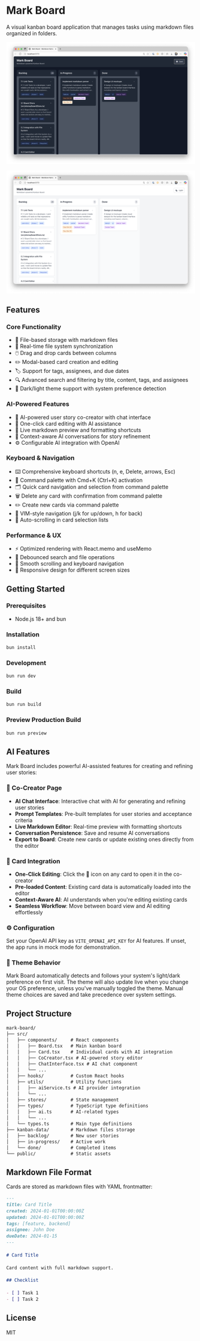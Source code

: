 # Mark Board

A visual kanban board application that manages tasks using markdown files organized in folders.

![Board Screenshot 1](src/assets/Screenshot%201.png)

![Board Screenshot 2](src/assets/Screenshot%202.png)

## Features

### Core Functionality

- 📁 File-based storage with markdown files
- 🔄 Real-time file system synchronization
- 🖱️ Drag and drop cards between columns
- ✏️ Modal-based card creation and editing
- 🏷️ Support for tags, assignees, and due dates
- 🔍 Advanced search and filtering by title, content, tags, and assignees
- 🎨 Dark/light theme support with system preference detection

### AI-Powered Features

- 🤖 AI-powered user story co-creator with chat interface
- 🔄 One-click card editing with AI assistance
- 📝 Live markdown preview and formatting shortcuts
- 💬 Context-aware AI conversations for story refinement
- ⚙️ Configurable AI integration with OpenAI

### Keyboard & Navigation

- ⌨️ Comprehensive keyboard shortcuts (n, e, Delete, arrows, Esc)
- 🎯 Command palette with Cmd+K (Ctrl+K) activation
- 🗂️ Quick card navigation and selection from command palette
- 🗑️ Delete any card with confirmation from command palette
- ✏️ Create new cards via command palette
- 🐧 VIM-style navigation (j/k for up/down, h for back)
- 📜 Auto-scrolling in card selection lists

### Performance & UX

- ⚡ Optimized rendering with React.memo and useMemo
- 🔄 Debounced search and file operations
- 🎯 Smooth scrolling and keyboard navigation
- 📱 Responsive design for different screen sizes

## Getting Started

### Prerequisites

- Node.js 18+ and bun

### Installation

```bash
bun install
```

### Development

```bash
bun run dev
```

### Build

```bash
bun run build
```

### Preview Production Build

```bash
bun run preview
```

## AI Features

Mark Board includes powerful AI-assisted features for creating and refining user stories:

### 🤖 Co-Creator Page

- **AI Chat Interface**: Interactive chat with AI for generating and refining user stories
- **Prompt Templates**: Pre-built templates for user stories and acceptance criteria
- **Live Markdown Editor**: Real-time preview with formatting shortcuts
- **Conversation Persistence**: Save and resume AI conversations
- **Export to Board**: Create new cards or update existing ones directly from the editor

### 🔄 Card Integration

- **One-Click Editing**: Click the 🤖 icon on any card to open it in the co-creator
- **Pre-loaded Content**: Existing card data is automatically loaded into the editor
- **Context-Aware AI**: AI understands when you're editing existing cards
- **Seamless Workflow**: Move between board view and AI editing effortlessly

### ⚙️ Configuration

Set your OpenAI API key as `VITE_OPENAI_API_KEY` for AI features. If unset, the app runs in mock mode for demonstration.

### 🎨 Theme Behavior

Mark Board automatically detects and follows your system's light/dark preference on first visit. The theme will also update live when you change your OS preference, unless you've manually toggled the theme. Manual theme choices are saved and take precedence over system settings.

## Project Structure

```
mark-board/
├── src/
│   ├── components/     # React components
│   │   ├── Board.tsx   # Main kanban board
│   │   ├── Card.tsx    # Individual cards with AI integration
│   │   ├── CoCreator.tsx # AI-powered story editor
│   │   ├── ChatInterface.tsx # AI chat component
│   │   └── ...
│   ├── hooks/          # Custom React hooks
│   ├── utils/          # Utility functions
│   │   ├── aiService.ts # AI provider integration
│   │   └── ...
│   ├── stores/         # State management
│   ├── types/          # TypeScript type definitions
│   │   ├── ai.ts       # AI-related types
│   │   └── ...
│   └── types.ts        # Main type definitions
├── kanban-data/        # Markdown files storage
│   ├── backlog/        # New user stories
│   ├── in-progress/    # Active work
│   └── done/           # Completed items
└── public/             # Static assets
```

## Markdown File Format

Cards are stored as markdown files with YAML frontmatter:

```markdown
---
title: Card Title
created: 2024-01-01T00:00:00Z
updated: 2024-01-01T00:00:00Z
tags: [feature, backend]
assignee: John Doe
dueDate: 2024-01-15
---

# Card Title

Card content with full markdown support.

## Checklist

- [ ] Task 1
- [ ] Task 2
```

## License

MIT
